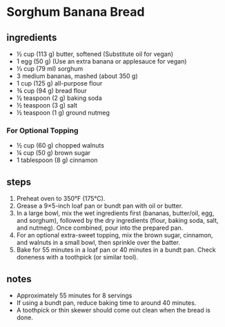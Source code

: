 # Sorghum Banana Bread

## ingredients

- ½ cup (113 g) butter, softened (Substitute oil for vegan)
- 1 egg (50 g) (Use an extra banana or applesauce for vegan)
- ⅓ cup (79 ml) sorghum
- 3 medium bananas, mashed (about 350 g)
- 1 cup (125 g) all-purpose flour
- ¾ cup (94 g) bread flour
- ½ teaspoon (2 g) baking soda
- ½ teaspoon (3 g) salt
- ½ teaspoon (1 g) ground nutmeg

### For Optional Topping

- ½ cup (60 g) chopped walnuts
- ¼ cup (50 g) brown sugar
- 1 tablespoon (8 g) cinnamon

## steps

1. Preheat oven to 350°F (175°C).
2. Grease a 9×5-inch loaf pan or bundt pan with oil or butter.
3. In a large bowl, mix the wet ingredients first (bananas, butter/oil, egg, and sorghum), followed by the dry ingredients (flour, baking soda, salt, and nutmeg). Once combined, pour into the prepared pan.
4. For an optional extra-sweet topping, mix the brown sugar, cinnamon, and walnuts in a small bowl, then sprinkle over the batter.
5. Bake for 55 minutes in a loaf pan or 40 minutes in a bundt pan. Check doneness with a toothpick (or similar tool).

## notes

- Approximately 55 minutes for 8 servings
- If using a bundt pan, reduce baking time to around 40 minutes.
- A toothpick or thin skewer should come out clean when the bread is done.
